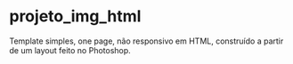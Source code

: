 # projeto_img_html
Template simples, one page, não responsivo em HTML, construído a partir de um layout feito no Photoshop.
